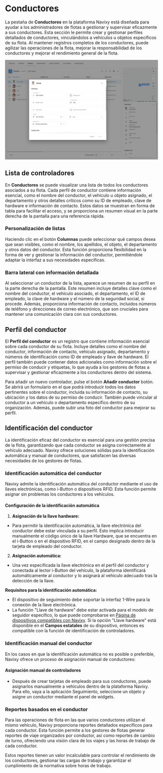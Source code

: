 # Conductores

La pestaña de **Conductores** en la plataforma Navixy está diseñada para ayudar a los administradores de flotas a gestionar y supervisar eficazmente a sus conductores. Esta sección le permite crear y gestionar perfiles detallados de conductores, vinculándolos a vehículos u objetos específicos de su flota. Al mantener registros completos de los conductores, puede agilizar las operaciones de la flota, mejorar la responsabilidad de los conductores y mejorar el rendimiento general de la flota.

![image-20240814-180004.png](attachments/image-20240814-180004.png)

## Lista de controladores

En **Conductores** se puede visualizar una lista de todos los conductores asociados a su flota. Cada perfil de conductor contiene información esencial, como el nombre del conductor, el vehículo u objeto asignado, el departamento y otros detalles críticos como su ID de empleado, clave de hardware e información de contacto. Estos datos se muestran en forma de tabla para facilitar el acceso, y se proporciona un resumen visual en la parte derecha de la pantalla para una referencia rápida.

### Personalización de listas

Haciendo clic en el botón **Columnas** puede seleccionar qué campos desea que sean visibles, como el nombre, los apellidos, el objeto, el departamento y otros datos del conductor. Esta función proporciona flexibilidad en la forma de ver y gestionar la información del conductor, permitiéndole adaptar la interfaz a sus necesidades específicas.

### Barra lateral con información detallada

Al seleccionar un conductor de la lista, aparece un resumen de su perfil en la parte derecha de la pantalla. Este resumen incluye detalles clave como el nombre del conductor, el vehículo asociado, el departamento, el ID de empleado, la clave de hardware y el número de la seguridad social, si procede. Además, proporciona información de contacto, incluidos números de teléfono y direcciones de correo electrónico, que son cruciales para mantener una comunicación clara con sus conductores.

## Perfil del conductor

El **Perfil del conductor** es un registro que contiene información esencial sobre cada conductor de su flota. Incluye detalles como el nombre del conductor, información de contacto, vehículo asignado, departamento y números de identificación como ID de empleado y llave de hardware. El perfil también puede contener datos adicionales como información sobre el permiso de conducir y etiquetas, lo que ayuda a los gestores de flotas a supervisar y gestionar eficazmente a los conductores dentro del sistema.

Para añadir un nuevo controlador, pulse el botón **Añadir conductor** botón. Se abrirá un formulario en el que podrá introducir todos los datos pertinentes sobre el conductor, incluida su información de contacto, su ubicación y los datos de su permiso de conducir. También puede vincular al conductor a un vehículo o departamento específico dentro de su organización. Además, puede subir una foto del conductor para mejorar su perfil.

## Identificación del conductor

La identificación eficaz del conductor es esencial para una gestión precisa de la flota, garantizando que cada conductor se asigna correctamente al vehículo adecuado. Navixy ofrece soluciones sólidas para la identificación automática y manual de conductores, que satisfacen las diversas necesidades de los gestores de flotas.

### Identificación automática del conductor

Navixy admite la identificación automática del conductor mediante el uso de llaves electrónicas, como i-Button o dispositivos RFID. Esta función permite asignar sin problemas los conductores a los vehículos.

#### **Configuración de la identificación automática**

1. **Asignación de la llave hardware:**
  - Para permitir la identificación automática, la llave electrónica del conductor debe estar vinculada a su perfil. Esto implica introducir manualmente el código único de la llave Hardware, que se encuentra en el i-Button o en el dispositivo RFID, en el campo designado dentro de la tarjeta de empleado del conductor.
2. **Asignación automática:**
  - Una vez especificada la llave electrónica en el perfil del conductor y conectada al lector i-Button del vehículo, la plataforma identificará automáticamente al conductor y lo asignará al vehículo adecuado tras la detección de la llave.

**Requisitos para la identificación automática:**

- El dispositivo de seguimiento debe soportar la interfaz 1-Wire para la conexión de la llave electrónica.
- La función "Llave de hardware" debe estar activada para el modelo de seguidor específico, lo que puede comprobarse en [Página de dispositivos compatibles con Navixy](https://www.navixy.com/devices/). Si la opción "Llave hardware" está disponible en el **Campos estatales** de su dispositivo, entonces es compatible con la función de identificación de controladores.

### Identificación manual del conductor

En los casos en que la identificación automática no es posible o preferible, Navixy ofrece un proceso de asignación manual de conductores:

#### Asignación manual de controladores

- Después de crear tarjetas de empleado para sus conductores, puede asignarlos manualmente a vehículos dentro de la plataforma Navixy. Para ello, vaya a la aplicación Seguimiento, seleccione un objeto y asigne un conductor mediante el panel de widgets.

### Reportes basados en el conductor

Para las operaciones de flota en las que varios conductores utilizan el mismo vehículo, Navixy proporciona reportes detallados específicos para cada conductor. Esta función permite a los gestores de flotas generar reportes de viaje organizados por conductor, así como reportes de cambio de turno, ofreciendo una visión clara de los viajes y las horas de trabajo de cada conductor.

Estos reportes tienen un valor incalculable para controlar el rendimiento de los conductores, gestionar las cargas de trabajo y garantizar el cumplimiento de la normativa sobre horas de trabajo.